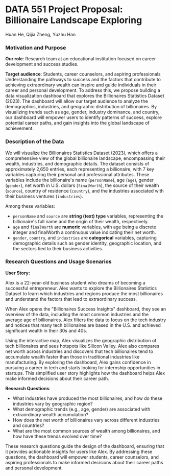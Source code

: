 # DATA 551 Project Proposal: Billionaire Landscape Exploring

Huan He, Qijia Zheng, Yuzhu Han

### Motivation and Purpose

**Our role**: Research team at an educational institution focused on career development and success studies.

**Target audience**: Students, career counselors, and aspiring professionals
Understanding the pathways to success and the factors that contribute to achieving extraordinary wealth can inspire and guide individuals in their career and personal development. To address this, we propose building a data visualization dashboard that explores the Billionaires Statistics Dataset (2023). The dashboard will allow our target audience to analyze the demographics, industries, and geographic distribution of billionaires. By visualizing trends such as age, gender, industry dominance, and country, our dashboard will empower users to identify patterns of success, explore potential career paths, and gain insights into the global landscape of achievement.


### Description of the Data

We will visualize the Billionaires Statistics Dataset (2023), which offers a comprehensive view of the global billionaire landscape, encompassing their wealth, industries, and demographic details. The dataset consists of approximately 2,650 entries, each representing a billionaire, with 7 key variables capturing their personal and professional attributes. These variables include the billionaire's name (`personName`), age (`age`), gender (`gender`), net worth in U.S. dollars (`finalWorth`), the source of their wealth (`source`), country of residence (`country`), and the industries associated with their business ventures (`industries`).

Among these variables:
- `personName` and `source` are **string (text) type** variables, representing the billionaire's full name and the origin of their wealth, respectively.
- `age` and `finalWorth` are **numeric** variables, with age being a discrete integer and finalWorth a continuous value indicating their net worth.
- `gender`, `country`, and `industries` are **categorical** variables, capturing demographic details such as gender identity, geographic location, and the sectors tied to their business activities.



### Research Questions and Usage Scenarios

**User Story:**

Alex is a 22-year-old business student who dreams of becoming a successful entrepreneur. Alex wants to explore the Billionaires Statistics Dataset to learn which industries and regions produce the most billionaires and understand the factors that lead to extraordinary success.

When Alex opens the "Billionaires Success Insights" dashboard, they see an overview of the data, including the most common industries and the average age of billionaires. Alex filters the data to focus on the tech industry and notices that many tech billionaires are based in the U.S. and achieved significant wealth in their 30s and 40s.

Using the interactive map, Alex visualizes the geographic distribution of tech billionaires and sees hotspots like Silicon Valley. Alex also compares net worth across industries and discovers that tech billionaires tend to accumulate wealth faster than those in traditional industries like manufacturing.</n>
By exploring the dashboard, Alex gains confidence in pursuing a career in tech and starts looking for internship opportunities in startups. This simplified user story highlights how the dashboard helps Alex make informed decisions about their career path.

**Research Questions**:
- What industries have produced the most billionaires, and how do these industries vary by geographic region?
- What demographic trends (e.g., age, gender) are associated with extraordinary wealth accumulation?
- How does the net worth of billionaires vary across different industries and countries?
- What are the most common sources of wealth among billionaires, and how have these trends evolved over time?

These research questions guide the design of the dashboard, ensuring that it provides actionable insights for users like Alex. By addressing these questions, the dashboard will empower students, career counselors, and aspiring professionals to make informed decisions about their career paths and personal development.

